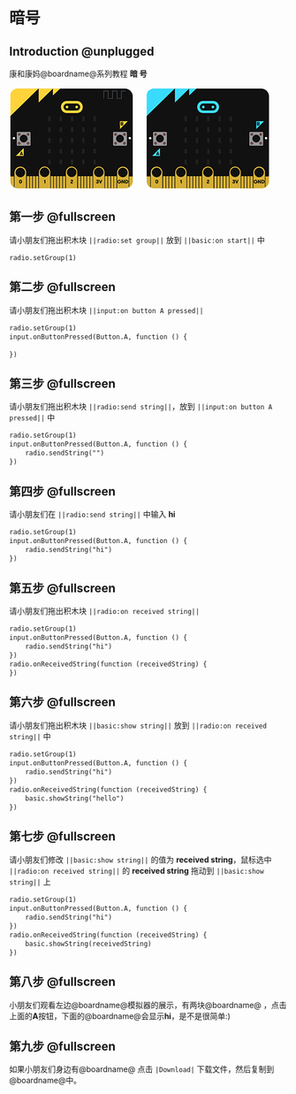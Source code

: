 # 暗号

## Introduction @unplugged

康和康妈@boardname@系列教程 **暗 号**

![暗号](https://github.com/ihuanglei/pxt-ylwl-tutorials/blob/master/microbit/assets/countersign.gif?raw=true)

## 第一步 @fullscreen

请小朋友们拖出积木块 ``||radio:set group||`` 放到 ``||basic:on start||`` 中

```blocks
radio.setGroup(1)
```

## 第二步 @fullscreen

请小朋友们拖出积木块 ``||input:on button A pressed||``

```blocks
radio.setGroup(1)
input.onButtonPressed(Button.A, function () {

})
```

## 第三步 @fullscreen

请小朋友们拖出积木块 ``||radio:send string||``，放到 ``||input:on button A pressed||`` 中

```blocks
radio.setGroup(1)
input.onButtonPressed(Button.A, function () {
    radio.sendString("")
})
```

## 第四步 @fullscreen

请小朋友们在 ``||radio:send string||`` 中输入 **hi**

```blocks
radio.setGroup(1)
input.onButtonPressed(Button.A, function () {
    radio.sendString("hi")
})
```

## 第五步 @fullscreen

请小朋友们拖出积木块 ``||radio:on received string||``

```blocks
radio.setGroup(1)
input.onButtonPressed(Button.A, function () {
    radio.sendString("hi")
})
radio.onReceivedString(function (receivedString) {
})
```

## 第六步 @fullscreen

请小朋友们拖出积木块 ``||basic:show string||`` 放到 ``||radio:on received string||`` 中

```blocks
radio.setGroup(1)
input.onButtonPressed(Button.A, function () {
    radio.sendString("hi")
})
radio.onReceivedString(function (receivedString) {
    basic.showString("hello")
})
```

## 第七步 @fullscreen

请小朋友们修改 ``||basic:show string||`` 的值为 **received string**，鼠标选中 ``||radio:on received string||`` 的 **received string** 拖动到 ``||basic:show string||`` 上

```blocks
radio.setGroup(1)
input.onButtonPressed(Button.A, function () {
    radio.sendString("hi")
})
radio.onReceivedString(function (receivedString) {
    basic.showString(receivedString)
})
```

## 第八步 @fullscreen

小朋友们观看左边@boardname@模拟器的展示，有两块@boardname@ ，点击上面的**A**按钮，下面的@boardname@会显示**hi**，是不是很简单:)

## 第九步 @fullscreen

如果小朋友们身边有@boardname@ 点击 ``|Download|`` 下载文件，然后复制到@boardname@中。
